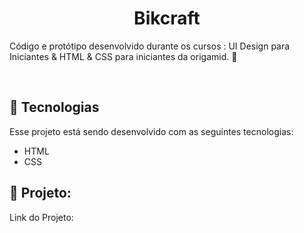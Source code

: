 <h1 align="center">
 Bikcraft
</h1>
<p> Código e protótipo desenvolvido durante os cursos : UI Design para Iniciantes & HTML & CSS para iniciantes da origamid. 🐯 </p>
<!-- ![capa clock](https://user-images.githubusercontent.com/63726379/224445316-f3d530a3-01fc-4daa-ab65-e6245846a5da.png) -->

<br>

## 🚀 Tecnologias
Esse projeto está sendo desenvolvido com as seguintes tecnologias:

- HTML
- CSS

## 🚧 Projeto:
Link do Projeto: 

